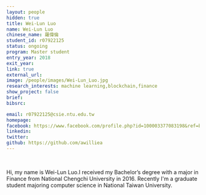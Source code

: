 ```yaml
---
layout: people
hidden: true
title: Wei-Lun Luo
name: Wei-Lun Luo
chinese_name: 羅偉倫
student_id: r07922125
status: ongoing
program: Master student
entry_year: 2018
exit_year: 
link: true
external_url:
image: /people/images/Wei-Lun_Luo.jpg
research_interests: machine learning,blockchain,finance 
show_project: false
brief: 
bibsrc: 

email: r07922125@csie.ntu.edu.tw
homepage: 
facebook: https://www.facebook.com/profile.php?id=100003377083198&ref=bookmarks
linkedin: 
twitter: 
github: https://github.com/awilliea
---
```


<br />

Hi, my name is Wei-Lun Luo.I received my Bachelor’s degree with a major in Finance from National Chengchi University in 2016.
Recently I'm a graduate student majoring computer science in National Taiwan University. 
